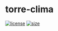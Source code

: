 # torre-clima

[![license](https://img.shields.io/github/license/MarcoParola/torre-clima?style=plastic)]()
[![size](https://img.shields.io/github/languages/code-size/MarcoParola/torre-clima?style=plastic)]()
